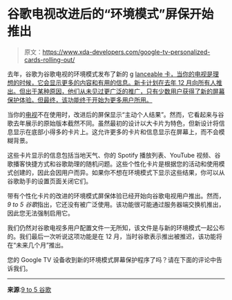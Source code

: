 # 谷歌电视改进后的“环境模式”屏保开始推出

> 原文：<https://www.xda-developers.com/google-tv-personalized-cards-rolling-out/>

去年，谷歌为谷歌电视的环境模式发布了新的 g [lanceable 卡，当你的电视是理想的时候，它会显示更多的内容和有用的信息。新卡计划在去年 12 月向所有人推出。但出于某种原因，他们从未见过更广泛的推广，只有少数用户获得了新的屏幕保护体验。但最终，该功能终于开始为更多用户所用。](https://www.xda-developers.com/google-tv-multi-user-profile-support-glancable-cards-more/)

当你的[电视](https://www.xda-developers.com/best-android-tv-box/)不在使用时，改进后的屏保显示“主动个人结果”。然而，它看起来与谷歌去年展示的原始版本截然不同。虽然最初的设计以大卡片为特色，但新设计将信息显示在底部小得多的卡片上。这允许更多的卡片和信息显示在屏幕上，而不会模糊背景。

这些卡片显示的信息包括当地天气、你的 Spotify 播放列表、YouTube 视频、谷歌播客快捷方式和谷歌助理的随机问题。这些个性化卡片是根据您的活动和使用模式创建的，因此会因用户而异。如果你不想在环境模式下显示这些结果，你可以从谷歌助手的设置页面关闭它们。

带有个性化卡片的改进的环境模式屏保体验已经开始向谷歌电视用户推出。然而，*9 to 5 谷歌*指出，它还没有被广泛使用。该功能很可能通过服务器端交换机推出，因此您无法强制启用它。

我们仍然对谷歌电视多用户配置文件一无所知，该文件是与新的环境模式一起公布的。我们最后一次听说这项功能是在 12 月，当时谷歌表示推出被推迟，该功能将在“未来几个月”推出。

您的 Google TV 设备收到新的环境模式屏幕保护程序了吗？请在下面的评论中告诉我们。

* * *

**来源**:[9 to 5 谷歌](https://9to5google.com/2021/12/03/google-tv-profiles-delay/)